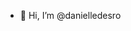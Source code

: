 - 👋 Hi, I’m @danielledesro

<!---
danielledesro/danielledesro is a ✨ special ✨ repository because its `README.md` (this file) appears on your GitHub profile.
You can click the Preview link to take a look at your changes.
--->
